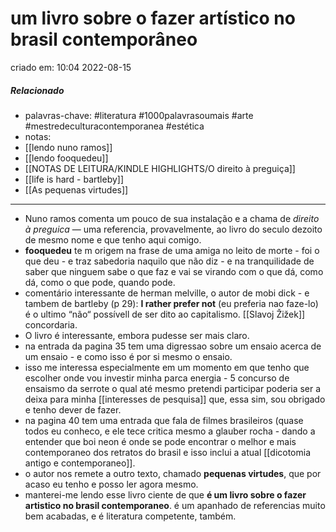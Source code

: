# um livro sobre o fazer artístico no brasil contemporâneo
 
criado em: 10:04 2022-08-15

##### Relacionado
- palavras-chave: #literatura #1000palavrasoumais #arte #mestredeculturacontemporanea #estética
- notas: 
- [[lendo nuno ramos]]
- [[lendo fooquedeu]]
- [[NOTAS DE LEITURA/KINDLE HIGHLIGHTS/O direito à preguiça]]
- [[life is hard - bartleby]]
- [[As pequenas virtudes]]
---

 - Nuno ramos comenta um pouco de sua instalação e a chama de *direito à preguica* — uma referencia, provavelmente, ao livro do seculo dezoito de mesmo nome e que tenho aqui comigo.
 - **fooquedeu** te m origem na frase de uma amiga no leito de morte - foi o que deu - e traz sabedoria naquilo que não diz - e na tranquilidade de saber que ninguem sabe o que faz e vai se virando com o que dá, como dá, como o que pode, quando pode.
 - comentário interessante de herman melville, o autor de mobi dick - e tambem de bartleby (p 29): **I rather prefer not** (eu preferia nao faze-lo) é o ultimo “não“ possívell de ser dito ao capitalismo. [[Slavoj Žižek]] concordaria.
 - O livro é interessante, embora pudesse ser mais claro.
 - na entrada da pagina 35 tem uma digressao sobre um ensaio acerca de um ensaio - e como isso é por si mesmo o ensaio. 
 - isso me interessa especialmente em um momento em que tenho que escolher onde vou investir minha parca energia -  5 concurso de ensaismo da serrote o qual até mesmo pretendi participar poderia ser a deixa para minha [[interesses de pesquisa]] que, essa sim, sou obrigado e tenho dever de fazer.
 - na pagina 40 tem uma entrada que fala de filmes brasileiros (quase todos eu conheco, e ele tece critica mesmo a glauber rocha - dando a entender que boi neon é onde se pode encontrar o melhor e mais contemporaneo dos retratos do brasil e isso inclui a atual [[dicotomia antigo e contemporaneo]].
 - o autor nos remete a outro texto, chamado **pequenas virtudes**, que por acaso eu tenho e posso ler agora mesmo. 
 - manterei-me lendo esse livro ciente de que **é um livro sobre o fazer artistico no brasil contemporaneo**. é um apanhado de referencias muito bem acabadas, e é literatura competente, também. 
 